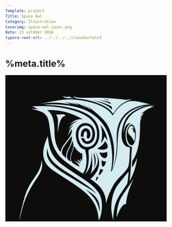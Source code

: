 ```yaml
---
Template: project
Title: Space Owl
Category: Illustration
Coverimg: space-owl-cover.png
Date: 23 october 2016
typora-root-url: ../../../../clausbertels3
---
```


# %meta.title%

![space-owl](/assets/illustration/space-owl.png)